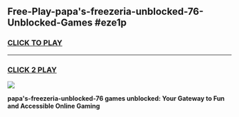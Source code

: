 
## Free-Play-papa's-freezeria-unblocked-76-Unblocked-Games #eze1p
<h3>
<a href="https://news.freeplayer.one?title=papa's-freezeria-unblocked-76&ref=8M">CLICK TO PLAY</a></h3>
<hr>

<h3>
<a href="https://news.freeplayer.one?title=papa's-freezeria-unblocked-76&ref=8M">CLICK 2 PLAY</a>
  
</h3>

<a href="https://news.freeplayer.one?title=papa's-freezeria-unblocked-76&ref=8M"><img src="https://clearcache.store/games.png"></a>


**papa's-freezeria-unblocked-76 games unblocked: Your Gateway to Fun and Accessible Online Gaming**
